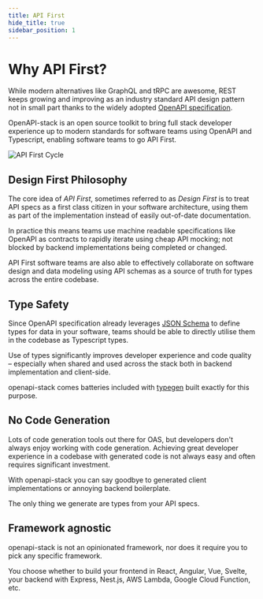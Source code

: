 ```yaml
---
title: API First
hide_title: true
sidebar_position: 1
---
```


# Why API First?

While modern alternatives like GraphQL and tRPC are awesome, REST keeps growing and improving as an industry standard API design pattern not in small part thanks to the widely adopted [OpenAPI specification](https://www.openapis.org/).

OpenAPI-stack is an open source toolkit to bring full stack developer experience up to modern standards for software teams using OpenAPI and Typescript, enabling software teams to go API First.

<div className="text-center">
<img alt="API First Cycle" src="/img/openapi-stack.drawio.png" />
</div>

## Design First Philosophy

The core idea of _API First_, sometimes referred to as _Design First_ is to treat API specs as a first class citizen in your software architecture, using them as part of the implementation instead of easily out-of-date documentation.

In practice this means teams use machine readable specifications like OpenAPI as contracts to rapidly iterate using cheap API mocking; not blocked by backend implementations being completed or changed.

API First software teams are also able to effectively collaborate on software design and data modeling using API schemas as a source of truth for types across the entire codebase.

## Type Safety

Since OpenAPI specification already leverages [JSON Schema](https://json-schema.org/) to define types for data in your software, teams should be able to directly utilise them in the codebase as Typescript types.

Use of types significantly improves developer experience and code quality – especially when shared and used across the stack both in backend implementation and client-side.

openapi-stack comes batteries included with [typegen](/docs/openapi-client-axios/typegen) built exactly for this purpose.

## No Code Generation

Lots of code generation tools out there for OAS, but developers don't always enjoy working with code generation. Achieving great developer experience in a codebase with generated code is not always easy and often requires significant investment.

With openapi-stack you can say goodbye to generated client implementations or annoying backend boilerplate.

The only thing we generate are types from your API specs.

## Framework agnostic

openapi-stack is not an opinionated framework, nor does it require you to pick any specific framework.

You choose whether to build your frontend in React, Angular, Vue, Svelte, your backend with Express, Nest.js, AWS Lambda, Google Cloud Function, etc.
